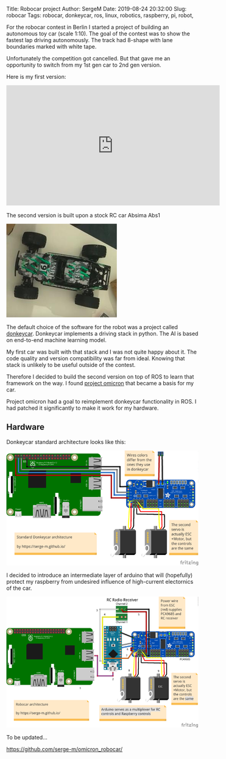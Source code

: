 Title: Robocar project
Author: SergeM
Date: 2019-08-24 20:32:00
Slug: robocar
Tags: robocar, donkeycar, ros, linux, robotics, raspberry, pi, robot, 


For the robocar contest in Berlin I started a project of building an autonomous toy car (scale 1:10). The goal of the contest was to show the fastest lap driving autonomously. The track had 8-shape with lane boundaries marked with white tape.

Unfortunately the competition got cancelled. But that gave me an opportunity to switch from my 1st gen car to 2nd gen version.

Here is my first version:

<iframe width="560" height="315" src="https://www.youtube.com/embed/DsQgaF0_wzY" frameborder="0" allow="accelerometer; autoplay; encrypted-media; gyroscope; picture-in-picture" allowfullscreen></iframe>


The second version is built upon a stock RC car Absima Abs1

![](media/2019-09-robocar/absima_abs1_unpacked.jpg)


The default choice of the software for the robot was a project called [donkeycar](https://github.com/autorope/donkeycar). Donkeycar implements a driving stack in python. The AI is based on end-to-end machine learning model.

My first car was built with that stack and I was not quite happy about it. The code quality and version compatibility was far from ideal. Knowing that stack is unlikely to be useful outside of the contest.

Therefore I decided to build the second version on top of ROS to learn that framework on the way. I found [project omicron](https://github.com/project-omicron) that became a basis for my car.

Project omicron had a goal to reimplement donkeycar functionality in ROS. 
I had patched it significantly to make it work for my hardware.


## Hardware
Donkeycar standard architecture looks like this:

![](media/2019-09-robocar/architecture_donkeycar_small.png)

I decided to introduce an intermediate layer of arduino that will (hopefully) protect my raspberry from undesired influence of high-current electornics of the car.

![](media/2019-09-robocar/architecture_robocar_small.png)

To be updated...


https://github.com/serge-m/omicron_robocar/
